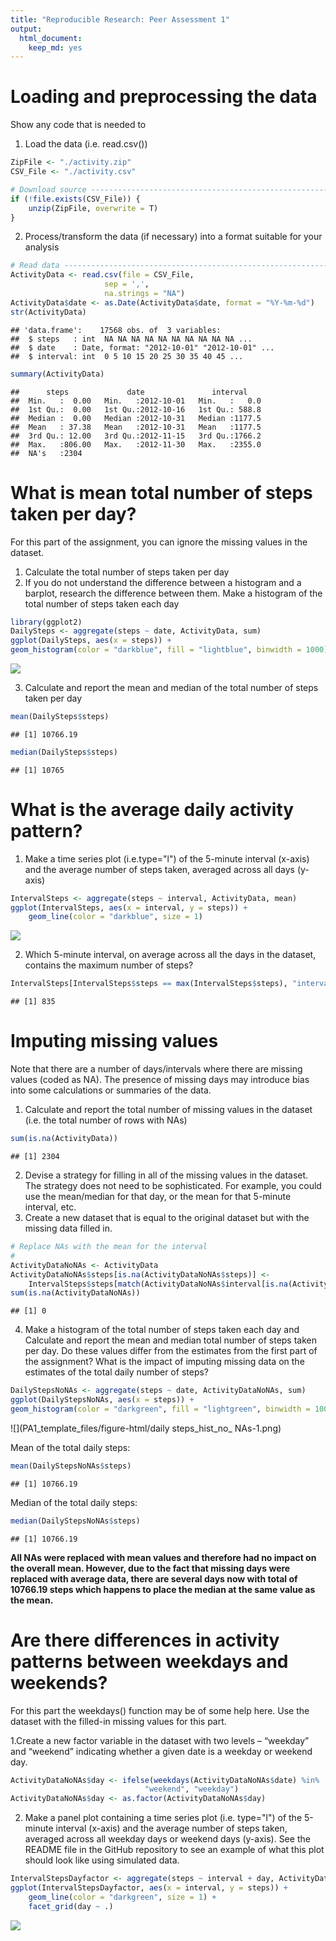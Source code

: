 ```yaml
---
title: "Reproducible Research: Peer Assessment 1"
output: 
  html_document: 
    keep_md: yes
---
```




# Loading and preprocessing the data

Show any code that is needed to

1. Load the data (i.e. read.csv())


```r
ZipFile <- "./activity.zip"
CSV_File <- "./activity.csv"

# Download source ---------------------------------------------------------
if (!file.exists(CSV_File)) {
    unzip(ZipFile, overwrite = T)
}
```

2. Process/transform the data (if necessary) into a format suitable for your analysis


```r
# Read data ---------------------------------------------------------------
ActivityData <- read.csv(file = CSV_File,
                     sep = ',',
                     na.strings = "NA")
ActivityData$date <- as.Date(ActivityData$date, format = "%Y-%m-%d")
str(ActivityData)
```

```
## 'data.frame':	17568 obs. of  3 variables:
##  $ steps   : int  NA NA NA NA NA NA NA NA NA NA ...
##  $ date    : Date, format: "2012-10-01" "2012-10-01" ...
##  $ interval: int  0 5 10 15 20 25 30 35 40 45 ...
```

```r
summary(ActivityData)
```

```
##      steps             date               interval     
##  Min.   :  0.00   Min.   :2012-10-01   Min.   :   0.0  
##  1st Qu.:  0.00   1st Qu.:2012-10-16   1st Qu.: 588.8  
##  Median :  0.00   Median :2012-10-31   Median :1177.5  
##  Mean   : 37.38   Mean   :2012-10-31   Mean   :1177.5  
##  3rd Qu.: 12.00   3rd Qu.:2012-11-15   3rd Qu.:1766.2  
##  Max.   :806.00   Max.   :2012-11-30   Max.   :2355.0  
##  NA's   :2304
```

# What is mean total number of steps taken per day?

For this part of the assignment, you can ignore the missing values in the dataset.

1. Calculate the total number of steps taken per day
2. If you do not understand the difference between a histogram and a barplot, research the difference between them. Make a histogram of the total number of steps taken each day


```r
library(ggplot2)
DailySteps <- aggregate(steps ~ date, ActivityData, sum)
ggplot(DailySteps, aes(x = steps)) +
geom_histogram(color = "darkblue", fill = "lightblue", binwidth = 1000)
```

![](PA1_template_files/figure-html/daily_steps_hist-1.png)<!-- -->

3. Calculate and report the mean and median of the total number of steps taken per day


```r
mean(DailySteps$steps)
```

```
## [1] 10766.19
```


```r
median(DailySteps$steps)
```

```
## [1] 10765
```

# What is the average daily activity pattern?

1. Make a time series plot (i.e.type="l") of the 5-minute interval (x-axis) and the average number of steps taken, averaged across all days (y-axis)


```r
IntervalSteps <- aggregate(steps ~ interval, ActivityData, mean)
ggplot(IntervalSteps, aes(x = interval, y = steps)) +
    geom_line(color = "darkblue", size = 1)
```

![](PA1_template_files/figure-html/average_interval_steps-1.png)<!-- -->

2. Which 5-minute interval, on average across all the days in the dataset, contains the maximum number of steps?


```r
IntervalSteps[IntervalSteps$steps == max(IntervalSteps$steps), "interval"]
```

```
## [1] 835
```

# Imputing missing values

Note that there are a number of days/intervals where there are missing values (coded as NA). The presence of missing days may introduce bias into some calculations or summaries of the data.

1. Calculate and report the total number of missing values in the dataset (i.e. the total number of rows with NAs)


```r
sum(is.na(ActivityData))
```

```
## [1] 2304
```

2. Devise a strategy for filling in all of the missing values in the dataset. The strategy does not need to be sophisticated. For example, you could use the mean/median for that day, or the mean for that 5-minute interval, etc.
3. Create a new dataset that is equal to the original dataset but with the missing data filled in.


```r
# Replace NAs with the mean for the interval
#
ActivityDataNoNAs <- ActivityData
ActivityDataNoNAs$steps[is.na(ActivityDataNoNAs$steps)] <- 
    IntervalSteps$steps[match(ActivityDataNoNAs$interval[is.na(ActivityDataNoNAs$steps)],IntervalSteps$interval)]
sum(is.na(ActivityDataNoNAs))
```

```
## [1] 0
```

4. Make a histogram of the total number of steps taken each day and Calculate and report the mean and median total number of steps taken per day. Do these values differ from the estimates from the first part of the assignment? What is the impact of imputing missing data on the estimates of the total daily number of steps?


```r
DailyStepsNoNAs <- aggregate(steps ~ date, ActivityDataNoNAs, sum)
ggplot(DailyStepsNoNAs, aes(x = steps)) +
geom_histogram(color = "darkgreen", fill = "lightgreen", binwidth = 1000)
```

![](PA1_template_files/figure-html/daily steps_hist_no_ NAs-1.png)<!-- -->

Mean of the total daily steps: 


```r
mean(DailyStepsNoNAs$steps)
```

```
## [1] 10766.19
```

Median of the total daily steps:


```r
median(DailyStepsNoNAs$steps)
```

```
## [1] 10766.19
```

**All NAs were replaced with mean values and therefore had no impact on the overall mean. However, due to the fact that missing days were replaced with average data, there are several days now with total of 10766.19 steps which happens to place the median at the same value as the mean.**


# Are there differences in activity patterns between weekdays and weekends?

For this part the weekdays() function may be of some help here. Use the dataset with the filled-in missing values for this part.

1.Create a new factor variable in the dataset with two levels – “weekday” and “weekend” indicating whether a given date is a weekday or weekend day.


```r
ActivityDataNoNAs$day <- ifelse(weekdays(ActivityDataNoNAs$date) %in%  c("Saturday", "Sunday"), 
                              "weekend", "weekday")
ActivityDataNoNAs$day <- as.factor(ActivityDataNoNAs$day)
```

2. Make a panel plot containing a time series plot (i.e. type="l") of the 5-minute interval (x-axis) and the average number of steps taken, averaged across all weekday days or weekend days (y-axis). See the README file in the GitHub repository to see an example of what this plot should look like using simulated data.


```r
IntervalStepsDayfactor <- aggregate(steps ~ interval + day, ActivityDataNoNAs, mean)
ggplot(IntervalStepsDayfactor, aes(x = interval, y = steps)) +
    geom_line(color = "darkgreen", size = 1) +
    facet_grid(day ~ .)
```

![](PA1_template_files/figure-html/average_interval_steps_weekdays_vs_weekends-1.png)<!-- -->
